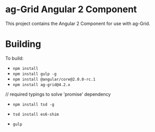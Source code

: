 
ag-Grid Angular 2 Component
==============

This project contains the Angular 2 Component for use with ag-Grid.

Building
==============

To build:
- `npm install`
- `npm install gulp -g`
- `npm install @angular/core@2.0.0-rc.1`
- `npm install ag-grid@4.2.x`

// required typings to solve 'promise' dependency
- `npm install tsd -g`
- `tsd install es6-shim`

- `gulp`
